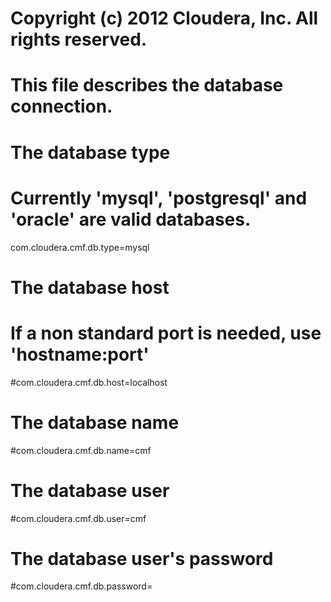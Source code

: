 # Copyright (c) 2012 Cloudera, Inc. All rights reserved.
#
# This file describes the database connection.
#

# The database type
# Currently 'mysql', 'postgresql' and 'oracle' are valid databases.
com.cloudera.cmf.db.type=mysql

# The database host
# If a non standard port is needed, use 'hostname:port'
#com.cloudera.cmf.db.host=localhost

# The database name
#com.cloudera.cmf.db.name=cmf

# The database user
#com.cloudera.cmf.db.user=cmf

# The database user's password
#com.cloudera.cmf.db.password=

